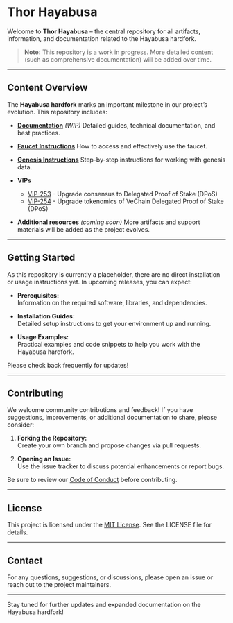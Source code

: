 # Thor Hayabusa

Welcome to **Thor Hayabusa** – the central repository for all artifacts, information, and documentation related to the Hayabusa hardfork.

> **Note:** This repository is a work in progress. More detailed content (such as comprehensive documentation) will be added over time.

---

## Content Overview

The **Hayabusa hardfork** marks an important milestone in our project’s evolution. This repository includes:


- **[Documentation](docs/README.md)** *(WIP)* 
  Detailed guides, technical documentation, and best practices.
  
- **[Faucet Instructions](faucet/README.md)**
  How to access and effectively use the faucet.
  
- **[Genesis Instructions](genesis.md)** 
  Step-by-step instructions for working with genesis data.

- **VIPs**
  - [VIP-253](https://github.com/vechain/VIPs/blob/master/vips/VIP-253.md) - Upgrade consensus to Delegated Proof of Stake (DPoS)
  - [VIP-254](https://github.com/vechain/VIPs/blob/master/vips/VIP-254.md) - Upgrade tokenomics of VeChain Delegated Proof of Stake (DPoS)

- **Additional resources**  *(coming soon)* 
  More artifacts and support materials will be added as the project evolves.

---

## Getting Started

As this repository is currently a placeholder, there are no direct installation or usage instructions yet. In upcoming releases, you can expect:

- **Prerequisites:**  
  Information on the required software, libraries, and dependencies.

- **Installation Guides:**  
  Detailed setup instructions to get your environment up and running.

- **Usage Examples:**  
  Practical examples and code snippets to help you work with the Hayabusa hardfork.

Please check back frequently for updates!

---

## Contributing

We welcome community contributions and feedback! If you have suggestions, improvements, or additional documentation to share, please consider:

1. **Forking the Repository:**  
   Create your own branch and propose changes via pull requests.
   
2. **Opening an Issue:**  
   Use the issue tracker to discuss potential enhancements or report bugs.

Be sure to review our [Code of Conduct](CODE_OF_CONDUCT.md) before contributing.

---

## License

This project is licensed under the [MIT License](LICENSE). See the LICENSE file for details.

---

## Contact

For any questions, suggestions, or discussions, please open an issue or reach out to the project maintainers.

---

Stay tuned for further updates and expanded documentation on the Hayabusa hardfork!
